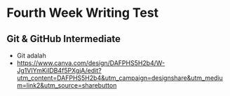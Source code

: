# Fourth Week Writing Test
## Git & GitHub Intermediate
- Git adalah
- https://www.canva.com/design/DAFPHS5H2b4/W-Jg1VIYmKiIDB4f5PXgjA/edit?utm_content=DAFPHS5H2b4&utm_campaign=designshare&utm_medium=link2&utm_source=sharebutton
